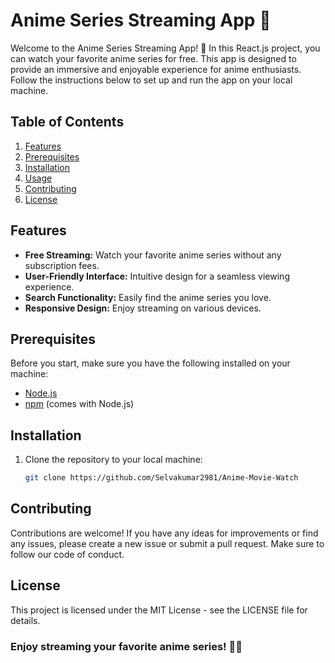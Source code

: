 # Anime Series Streaming App 🌟

Welcome to the Anime Series Streaming App! 🎉 In this React.js project, you can watch your favorite anime series for free. This app is designed to provide an immersive and enjoyable experience for anime enthusiasts. Follow the instructions below to set up and run the app on your local machine.

## Table of Contents

1. [Features](#features)
2. [Prerequisites](#prerequisites)
3. [Installation](#installation)
4. [Usage](#usage)
5. [Contributing](#contributing)
6. [License](#license)

## Features

- **Free Streaming:** Watch your favorite anime series without any subscription fees.
- **User-Friendly Interface:** Intuitive design for a seamless viewing experience.
- **Search Functionality:** Easily find the anime series you love.
- **Responsive Design:** Enjoy streaming on various devices.

## Prerequisites

Before you start, make sure you have the following installed on your machine:

- [Node.js](https://nodejs.org/)
- [npm](https://www.npmjs.com/) (comes with Node.js)

## Installation

1. Clone the repository to your local machine:

   ```bash
   git clone https://github.com/Selvakumar2981/Anime-Movie-Watch
## Contributing
Contributions are welcome! If you have any ideas for improvements or find any issues, please create a new issue or submit a pull request. Make sure to follow our code of conduct.

## License
This project is licensed under the MIT License - see the LICENSE file for details.

### Enjoy streaming your favorite anime series! 🍿🎉
